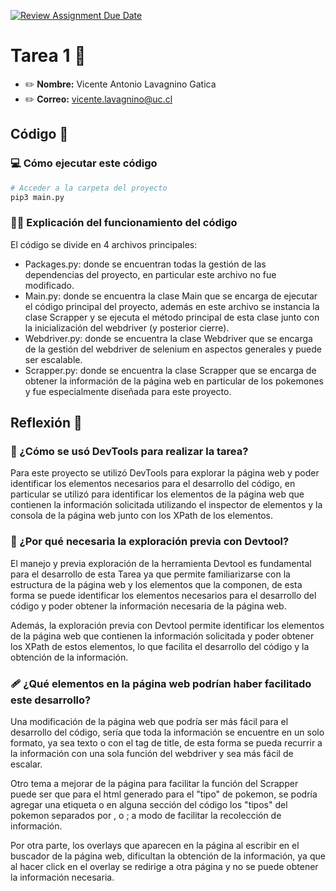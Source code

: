 [![Review Assignment Due Date](https://classroom.github.com/assets/deadline-readme-button-24ddc0f5d75046c5622901739e7c5dd533143b0c8e959d652212380cedb1ea36.svg)](https://classroom.github.com/a/UFP5mCQD)
# Tarea 1 :construction:

* :pencil2: **Nombre:** Vicente Antonio Lavagnino Gatica
* :pencil2: **Correo:** vicente.lavagnino@uc.cl

## Código :symbols:

### :computer: Cómo ejecutar este código

```bash
# Acceder a la carpeta del proyecto
pip3 main.py
```

### :teacher: Explicación del funcionamiento del código 

El código se divide en 4 archivos principales:
- Packages.py: donde se encuentran todas la gestión de las dependencias del proyecto, en particular este archivo no fue modificado.
- Main.py: donde se encuentra la clase Main que se encarga de ejecutar el código principal del proyecto, además en este archivo se instancia la clase Scrapper y se ejecuta el método principal de esta clase junto con la inicialización del webdriver (y posterior cierre).
- Webdriver.py: donde se encuentra la clase Webdriver que se encarga de la gestión del webdriver de selenium en aspectos generales y puede ser escalable.
- Scrapper.py: donde se encuentra la clase Scrapper que se encarga de obtener la información de la página web en particular de los pokemones y fue especialmente diseñada para este proyecto.

## Reflexión :thought_balloon:

### :scroll: ¿Cómo se usó DevTools para realizar la tarea?

Para este proyecto se utilizó DevTools para explorar la página web y poder identificar los elementos necesarios para el desarrollo del código, en particular se utilizó para identificar los elementos de la página web que contienen la información solicitada utilizando el inspector de elementos y la consola de la página web junto con los XPath de los elementos.

### :thinking: ¿Por qué necesaria la exploración previa con Devtool?

El manejo y previa exploración de la herramienta Devtool es fundamental para el desarrollo de esta Tarea ya que permite familiarizarse con la estructura de la página web y los elementos que la componen, de esta forma se puede identificar los elementos necesarios para el desarrollo del código y poder obtener la información necesaria de la página web.

Además, la exploración previa con Devtool permite identificar los elementos de la página web que contienen la información solicitada y poder obtener los XPath de estos elementos, lo que facilita el desarrollo del código y la obtención de la información.

### :adhesive_bandage: ¿Qué elementos en la página web podrían haber facilitado este desarrollo?

Una modificación de la página web que podría ser más fácil para el desarrollo del código, sería que toda la información se encuentre en un solo formato, ya sea texto o con el tag de title, de esta forma se pueda recurrir a la información con una sola función del webdriver y sea más fácil de escalar.

Otro tema a mejorar de la página para facilitar la función del Scrapper puede ser que para el html generado para el "tipo" de pokemon, se podría agregar una etiqueta o en alguna sección del código los "tipos" del pokemon separados por , o ; a modo de facilitar la recolección de información.

Por otra parte, los overlays que aparecen en la página al escribir en el buscador de la página web, dificultan la obtención de la información, ya que al hacer click en el overlay se redirige a otra página y no se puede obtener la información necesaria.